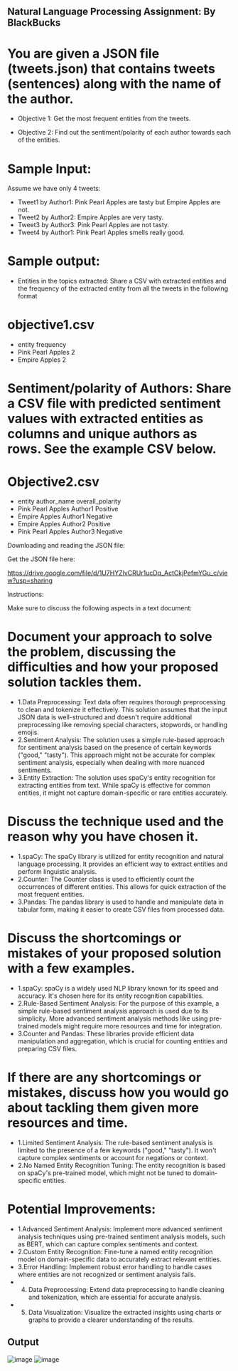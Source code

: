 ## Natural Language Processing Assignment: By BlackBucks 

# You are given a JSON file (tweets.json) that contains tweets (sentences) along with the name of the author.

- Objective 1: Get the most frequent entities from the tweets.

- Objective 2: Find out the sentiment/polarity of each author towards each of the entities.

# Sample Input:

Assume we have only 4 tweets:

- Tweet1 by Author1: Pink Pearl Apples are tasty but Empire Apples are not.
- Tweet2 by Author2: Empire Apples are very tasty.
- Tweet3 by Author3: Pink Pearl Apples are not tasty.
- Tweet4 by Author1: Pink Pearl Apples smells really good.

# Sample output:
- Entities in the topics extracted: Share a CSV with extracted entities and the frequency of the  extracted entity from all the tweets in the following format

 #  objective1.csv
- entity frequency
- Pink Pearl Apples 2
- Empire Apples 2

# Sentiment/polarity of Authors: Share a CSV file with predicted sentiment values with extracted entities as columns and unique authors as rows. See the example CSV below.

# Objective2.csv

- entity author_name overall_polarity
- Pink Pearl Apples Author1 Positive
- Empire Apples Author1 Negative
- Empire Apples Author2 Positive
- Pink Pearl Apples Author3 Negative

Downloading and reading the JSON file:

Get the JSON file here: 

https://drive.google.com/file/d/1U7HYZlvCRUr1ucDq_ActCkjPefmYGu_c/view?usp=sharing

Instructions:

Make sure to discuss the following aspects in a text document:

# Document your approach to solve the problem, discussing the difficulties and how your proposed solution tackles them.

- 1.Data Preprocessing: 
Text data often requires thorough preprocessing to clean and tokenize it effectively. This solution assumes that the input JSON data is well-structured and doesn't require additional preprocessing like removing special characters, stopwords, or handling emojis.
 - 2.Sentiment Analysis: 
The solution uses a simple rule-based approach for sentiment analysis based on the presence of certain keywords ("good," "tasty"). This approach might not be accurate for complex sentiment analysis, especially when dealing with more nuanced sentiments.
- 3.Entity Extraction: 
The solution uses spaCy's entity recognition for extracting entities from text. While spaCy is effective for common entities, it might not capture domain-specific or rare entities accurately.
 
# Discuss the technique used and the reason why you have chosen it.

- 1.spaCy: The spaCy library is utilized for entity recognition and natural language processing. It provides an efficient way to extract entities and perform linguistic analysis.
- 2.Counter: The Counter class is used to efficiently count the occurrences of different entities. This allows for quick extraction of the most frequent entities.
- 3.Pandas: The pandas library is used to handle and manipulate data in tabular form, making it easier to create CSV files from processed data.

# Discuss the shortcomings or mistakes of your proposed solution with a few examples.
- 1.spaCy: spaCy is a widely used NLP library known for its speed and accuracy. It's chosen here for its entity recognition capabilities.
- 2.Rule-Based Sentiment Analysis: For the purpose of this example, a simple rule-based sentiment analysis approach is used due to its simplicity. More advanced sentiment analysis methods like using pre-trained models might require more resources and time for integration.
- 3.Counter and Pandas: These libraries provide efficient data manipulation and aggregation, which is crucial for counting entities and preparing CSV files.

# If there are any shortcomings or mistakes, discuss how you would go about tackling them given more resources and time.
- 1.Limited Sentiment Analysis: The rule-based sentiment analysis is limited to the presence of a few keywords ("good," "tasty"). It won't capture complex sentiments or account for negations or context.
 - 2.No Named Entity Recognition Tuning: The entity recognition is based on spaCy's pre-trained model, which might not be tuned to domain-specific entities.
# Potential Improvements:
- 1.Advanced Sentiment Analysis: Implement more advanced sentiment analysis techniques using pre-trained sentiment analysis models, such as BERT, which can capture complex sentiments and context.
- 2.Custom Entity Recognition: Fine-tune a named entity recognition model on domain-specific data to accurately extract relevant entities.
- 3.Error Handling: Implement robust error handling to handle cases where entities are not recognized or sentiment analysis fails.
- 4.	Data Preprocessing: Extend data preprocessing to handle cleaning and tokenization, which are essential for accurate analysis.
- 5.	Data Visualization: Visualize the extracted insights using charts or graphs to provide a clearer understanding of the results.



## Output
![image](https://github.com/Deepthi9kankanala/NLP/assets/85917308/54a63a2a-2aac-4e6b-a5d9-beff840c615c)
![image](https://github.com/Deepthi9kankanala/NLP/assets/85917308/7d5ce272-d41d-443c-bc9c-a2244c879c83)



